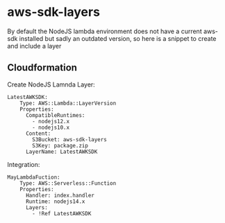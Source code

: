 # aws-sdk-layers 
By default the NodeJS lambda environment does not have a current aws-sdk installed but sadly an outdated version, so here is a snippet to create and include a layer

## Cloudformation

Create NodeJS Lamnda Layer:
```
LatestAWKSDK:
    Type: AWS::Lambda::LayerVersion
    Properties:
      CompatibleRuntimes:
        - nodejs12.x
        - nodejs10.x
      Content: 
        S3Bucket: aws-sdk-layers
        S3Key: package.zip
      LayerName: LatestAWKSDK
```

Integration:
```
MayLambdaFuction:
    Type: AWS::Serverless::Function
    Properties:
      Handler: index.handler
      Runtime: nodejs14.x
      Layers: 
        - !Ref LatestAWKSDK
```
